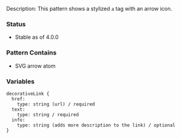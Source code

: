 Description: This pattern shows a stylized `a` tag with an arrow icon.

### Status
* Stable as of 4.0.0

### Pattern Contains
* SVG arrow atom

### Variables
~~~
decorativeLink {
  href:
    type: string (url) / required
  text:
    type: string / required
  info: 
    type: string (adds more description to the link) / optional
}
~~~
